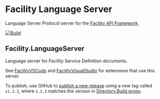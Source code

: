# Facility Language Server

Language Server Protocol server for the [Facility API Framework](https://facilityapi.github.io/).

[![Build](https://github.com/FacilityApi/FacilityLanguageServer/workflows/Build/badge.svg)](https://github.com/FacilityApi/FacilityLanguageServer/actions?query=workflow%3ABuild)

## Facility.LanguageServer

Language server for Facility Service Definition documents.

See [FacilityVSCode](https://github.com/FacilityApi/FacilityVSCode) and [FacilityVisualStudio](https://github.com/FacilityApi/FacilityVisualStudio) for extensions that use this server.

To publish, use GitHub to [publish a new release](https://github.com/FacilityApi/FacilityLanguageServer/releases) using a new tag called `v1.2.3`, where `1.2.3` matches the version in [Directory.Build.props](https://github.com/FacilityApi/FacilityLanguageServer/blob/master/Directory.Build.props).
